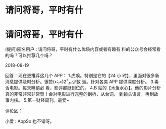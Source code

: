 # 请问将哥，平时有什

# 请问将哥，平时有什

(提问)匿名用户 : 请问将哥，平时有什么优质内容或者有趣有 料的公众号会经常看的吗？可以推荐几个吗？

2018-08-19

回答：现在更推荐这几个 APP： 1.虎嗅。特别是它的【24 小 时】，里面对很多新消息提供及时分析。很赞(•̀ᴗ•́)2 ̑̑ و.少数 派。针对各类 APP 提供深度分析。 3.毒舌电影。每天睡前必 看，影评都挺到位的。 4.B 站的【木鱼水心】。他的影片分析 真的非常非常非常赞！会对电影进行完整的剖析，从台词， 到镜头语言，再到故事内核。 5.第一财经周刊。最爱~

评论区：

小爱 : AppSo 也不错呀。